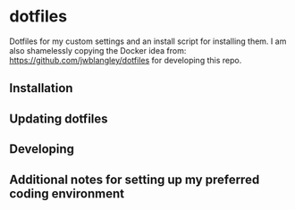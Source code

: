 # dotfiles

Dotfiles for my custom settings and an install script for installing them. I am also shamelessly copying the Docker idea from: https://github.com/jwblangley/dotfiles for developing this repo.

## Installation

## Updating dotfiles

## Developing

## Additional notes for setting up my preferred coding environment

